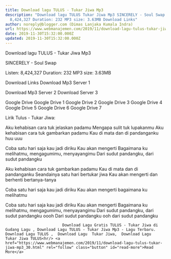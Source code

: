 ```yaml
---
title: Download lagu TULUS - Tukar Jiwa Mp3
description: "Download lagu TULUS Tukar Jiwa Mp3 SINCERELY - Soul Swap Listen:
  8,424,327 Duration: 232 MP3 size: 3.63MB Download Links"
author: noreply@blogger.com (Dimas Lanjaka Kumala Indra)
url: https://www.webmanajemen.com/2019/11/download-lagu-tulus-tukar-jiwa-mp3_30.html
date: 2019-11-30T15:32:00.000Z
updated: 2019-11-30T15:32:00.000Z
---
```


Download lagu TULUS - Tukar Jiwa Mp3

  SINCERELY - Soul Swap 

  Listen: 8,424,327 
  Duration: 232 
  MP3 size: 3.63MB 

  Download Links 
  Download Mp3 Server 1 

  Download Mp3 Server 2 
  Download Server 3 


  Google Drive   Google Drive 1 
  Google Drive 2 
  Google Drive 3 
  Google Drive 4 
  Google Drive 5 
  Google Drive 6 
  Google Drive 7 


                             
Lirik Tulus - Tukar Jiwa:
                             
Aku kehabisan cara tuk jelaskan padamu
  Mengapa sulit tuk lupakanmu
  Aku kehabisan cara tuk gambarkan padamu
  Kau di mata dan di pandanganku huu uuu
  
  Coba satu hari saja kau jadi diriku
  Kau akan mengerti
  Bagaimana ku melihatmu, mengagumimu, menyayangimu
  Dari sudut pandangku, dari sudut pandangku
  
  Aku kehabisan cara tuk gambarkan padamu
  Kau di mata dan di pandanganku
  Seandainya satu hari bertukar jiwa
  Kau akan mengerti dan berhenti bertanya-tanya
  
  Coba satu hari saja kau jadi diriku
  Kau akan mengerti bagaimana ku melihatmu
  
  Coba satu hari saja kau jadi diriku
  Kau akan mengerti
  Bagaimana ku melihatmu, mengagumimu, menyayangimu
  Dari sudut pandangku, dari sudut pandangku oooh
  Dari sudut pandangku ooh dari sudut pandangku                                 
                                 
                             Download Lagu Gratis TULUS - Tukar Jiwa di Gudang Lagu , Download Lagu TULUS - Tukar Jiwa Mp3 - Lagu Terbaru.                                                         Download Lagu TULUS ,  Download Lagu  Tukar Jiwa,  Download Lagu  Tukar Jiwa TULUS<hr/> <a href="https://www.webmanajemen.com/2019/11/download-lagu-tulus-tukar-jiwa-mp3_30.html" rel="follow" class="button" id="read-more">Read More</a>